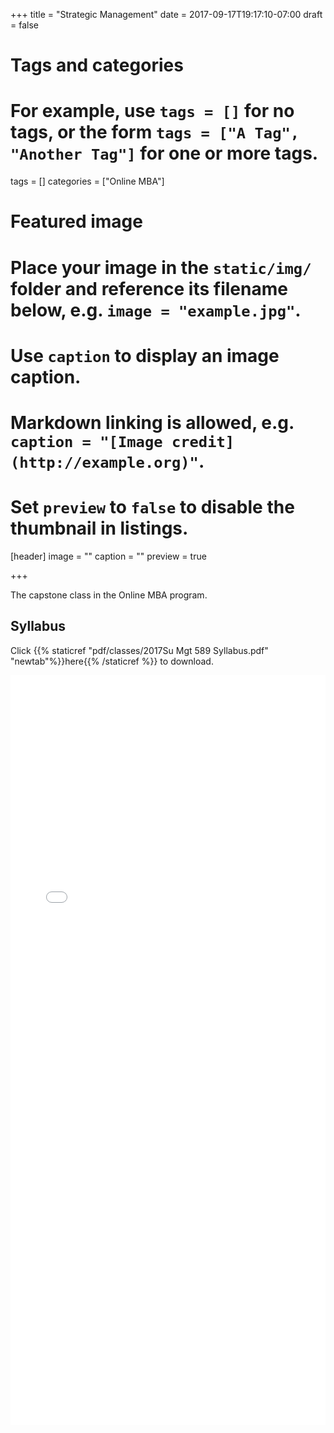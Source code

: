 +++
title = "Strategic Management"
date = 2017-09-17T19:17:10-07:00
draft = false

# Tags and categories
# For example, use `tags = []` for no tags, or the form `tags = ["A Tag", "Another Tag"]` for one or more tags.
tags = []
categories = ["Online MBA"]

# Featured image
# Place your image in the `static/img/` folder and reference its filename below, e.g. `image = "example.jpg"`.
# Use `caption` to display an image caption.
#   Markdown linking is allowed, e.g. `caption = "[Image credit](http://example.org)"`.
# Set `preview` to `false` to disable the thumbnail in listings.
[header]
image = ""
caption = ""
preview = true

+++

The capstone class in the Online MBA program.

## Syllabus

Click {{% staticref "pdf/classes/2017Su Mgt 589 Syllabus.pdf" "newtab"%}}here{{% /staticref %}} to download.

<embed src="/pdf/classes/2017Su Mgt 589 Syllabus.pdf" type="application/pdf" width="100%" height="1200px">
